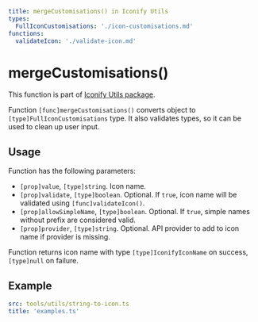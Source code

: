 ```yaml
title: mergeCustomisations() in Iconify Utils
types:
  FullIconCustomisations: './icon-customisations.md'
functions:
  validateIcon: './validate-icon.md'
```

# mergeCustomisations()

This function is part of [Iconify Utils package](./index.md).

Function `[func]mergeCustomisations()` converts object to `[type]FullIconCustomisations` type. It also validates types, so it can be used to clean up user input.

## Usage

Function has the following parameters:

- `[prop]value`, `[type]string`. Icon name.
- `[prop]validate`, `[type]boolean`. Optional. If `true`, icon name will be validated using `[func]validateIcon()`.
- `[prop]allowSimpleName`, `[type]boolean`. Optional. If `true`, simple names without prefix are considered valid.
- `[prop]provider`, `[type]string`. Optional. API provider to add to icon name if provider is missing.

Function returns icon name with type `[type]IconifyIconName` on success, `[type]null` on failure.

## Example

```yaml
src: tools/utils/string-to-icon.ts
title: 'examples.ts'
```
